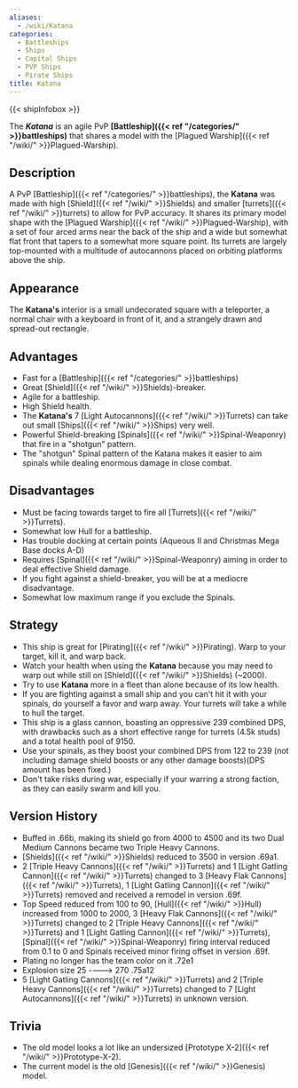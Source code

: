 ```yaml
---
aliases:
  - /wiki/Katana
categories:
  - Battleships
  - Ships
  - Capital Ships
  - PVP Ships
  - Pirate Ships
title: Katana
---
```


{{< shipInfobox >}}

The **_Katana_** is an agile PvP **[Battleship]({{< ref "/categories/" >}}battleships)** that shares a model with the [Plagued Warship]({{< ref "/wiki/" >}}Plagued-Warship).

## Description

A PvP [Battleship]({{< ref "/categories/" >}}battleships), the **Katana** was made with high [Shield]({{< ref "/wiki/" >}}Shields) and smaller [turrets]({{< ref "/wiki/" >}}turrets) to allow for PvP accuracy. It shares its primary model shape with the [Plagued Warship]({{< ref "/wiki/" >}}Plagued-Warship), with a set of four arced arms near the back of the ship and a wide but somewhat flat front that tapers to a somewhat more square point. Its turrets are largely top-mounted with a multitude of autocannons placed on orbiting platforms above the ship.

## Appearance

The **Katana's** interior is a small undecorated square with a teleporter, a normal chair with a keyboard in front of it, and a strangely drawn and spread-out rectangle.

## Advantages

- Fast for a [Battleship]({{< ref "/categories/" >}}battleships)
- Great [Shield]({{< ref "/wiki/" >}}Shields)-breaker.
- Agile for a battleship.
- High Shield health.
- The **Katana's** 7 [Light Autocannons]({{< ref "/wiki/" >}}Turrets) can take out small [Ships]({{< ref "/wiki/" >}}Ships) very well.
- Powerful Shield-breaking [Spinals]({{< ref "/wiki/" >}}Spinal-Weaponry) that fire in a "shotgun" pattern.
- The "shotgun" Spinal pattern of the Katana makes it easier to aim spinals while dealing enormous damage in close combat.

## Disadvantages

- Must be facing towards target to fire all [Turrets]({{< ref "/wiki/" >}}Turrets).
- Somewhat low Hull for a battleship.
- Has trouble docking at certain points (Aqueous II and Christmas Mega Base docks A-D)
- Requires [Spinal]({{< ref "/wiki/" >}}Spinal-Weaponry) aiming in order to deal effective Shield damage.
- If you fight against a shield-breaker, you will be at a mediocre disadvantage.
- Somewhat low maximum range if you exclude the Spinals.

## Strategy

- This ship is great for [Pirating]({{< ref "/wiki/" >}}Pirating). Warp to your target, kill it, and warp back.
- Watch your health when using the **Katana** because you may need to warp out while still on [Shield]({{< ref "/wiki/" >}}Shields) (~2000).
- Try to use **Katana** more in a fleet than alone because of its low health.
- If you are fighting against a small ship and you can't hit it with your spinals, do yourself a favor and warp away. Your turrets will take a while to hull the target.
- This ship is a glass cannon, boasting an oppressive 239 combined DPS, with drawbacks such as a short effective range for turrets (4.5k studs) and a total health pool of 9150.
- Use your spinals, as they boost your combined DPS from 122 to 239 (not including damage shield boosts or any other damage boosts)(DPS amount has been fixed.)
- Don't take risks during war, especially if your warring a strong faction, as they can easily swarm and kill you.

## Version History

- Buffed in .66b, making its shield go from 4000 to 4500 and its two Dual Medium Cannons became two Triple Heavy Cannons.
- [Shields]({{< ref "/wiki/" >}}Shields) reduced to 3500 in version .69a1.
- 2 [Triple Heavy Cannons]({{< ref "/wiki/" >}}Turrets) and 1 [Light Gatling Cannon]({{< ref "/wiki/" >}}Turrets) changed to 3 [Heavy Flak Cannons]({{< ref "/wiki/" >}}Turrets), 1 [Light Gatling Cannon]({{< ref "/wiki/" >}}Turrets) removed and received a remodel in version .69f.
- Top Speed reduced from 100 to 90, [Hull]({{< ref "/wiki/" >}}Hull) increased from 1000 to 2000, 3 [Heavy Flak Cannons]({{< ref "/wiki/" >}}Turrets) changed to 2 [Triple Heavy Cannons]({{< ref "/wiki/" >}}Turrets) and 1 [Light Gatling Cannon]({{< ref "/wiki/" >}}Turrets), [Spinal]({{< ref "/wiki/" >}}Spinal-Weaponry) firing interval reduced from 0.1 to 0 and Spinals received minor firing offset in version .69f.
- Plating no longer has the team color on it .72e1
- Explosion size 25 ----> 270 .75a12
- 5 [Light Gatling Cannons]({{< ref "/wiki/" >}}Turrets) and 2 [Triple Heavy Cannons]({{< ref "/wiki/" >}}Turrets) changed to 7 [Light Autocannons]({{< ref "/wiki/" >}}Turrets) in unknown version.

## Trivia

- The old model looks a lot like an undersized [Prototype X-2]({{< ref "/wiki/" >}}Prototype-X-2).
- The current model is the old [Genesis]({{< ref "/wiki/" >}}Genesis) model.
